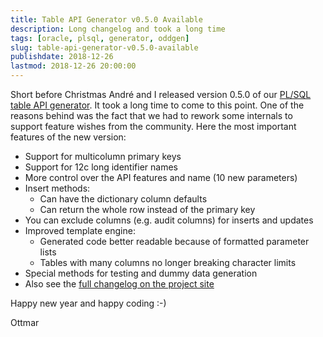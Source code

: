 ```yaml
---
title: Table API Generator v0.5.0 Available
description: Long changelog and took a long time 
tags: [oracle, plsql, generator, oddgen]
slug: table-api-generator-v0.5.0-available
publishdate: 2018-12-26
lastmod: 2018-12-26 20:00:00
---
```


Short before Christmas André and I released version 0.5.0 of our [PL/SQL table API generator][tapigen]. It took a long time to come to this point. One of the reasons behind was the fact that we had to rework some internals to support feature wishes from the community. Here the most important features of the new version:

- Support for multicolumn primary keys
- Support for 12c long identifier names
- More control over the API features and name (10 new parameters)
- Insert methods:
  - Can have the dictionary column defaults
  - Can return the whole row instead of the primary key
- You can exclude columns (e.g. audit columns) for inserts and updates
- Improved template engine:
  - Generated code better readable because of formatted parameter lists
  - Tables with many columns no longer breaking character limits
- Special methods for testing and dummy data generation
- Also see the [full changelog on the project site][changelog]

Happy new year and happy coding :-)

Ottmar

[tapigen]: https://github.com/OraMUC/table-api-generator
[changelog]: https://github.com/OraMUC/table-api-generator/blob/master/docs/changelog.md#050-2018-12-23
